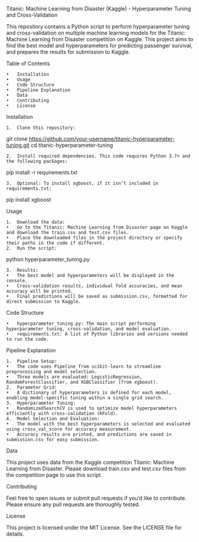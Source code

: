 Titanic: Machine Learning from Disaster (Kaggle) - Hyperparameter Tuning and Cross-Validation

This repository contains a Python script to perform hyperparameter tuning and cross-validation on multiple machine learning models for the Titanic: Machine Learning from Disaster competition on Kaggle. This project aims to find the best model and hyperparameters for predicting passenger survival, and prepares the results for submission to Kaggle.

Table of Contents

	•	Installation
	•	Usage
	•	Code Structure
	•	Pipeline Explanation
	•	Data
	•	Contributing
	•	License

Installation

	1.	Clone this repository:

git clone https://github.com/your-username/titanic-hyperparameter-tuning.git
cd titanic-hyperparameter-tuning


	2.	Install required dependencies. This code requires Python 3.7+ and the following packages:

pip install -r requirements.txt


	3.	Optional: To install xgboost, if it isn’t included in requirements.txt:

pip install xgboost



Usage

	1.	Download the data:
	•	Go to the Titanic: Machine Learning from Disaster page on Kaggle and download the train.csv and test.csv files.
	•	Place the downloaded files in the project directory or specify their paths in the code if different.
	2.	Run the script:

python hyperparameter_tuning.py


	3.	Results:
	•	The best model and hyperparameters will be displayed in the console.
	•	Cross-validation results, individual fold accuracies, and mean accuracy will be printed.
	•	Final predictions will be saved as submission.csv, formatted for direct submission to Kaggle.

Code Structure

	•	hyperparameter_tuning.py: The main script performing hyperparameter tuning, cross-validation, and model evaluation.
	•	requirements.txt: A list of Python libraries and versions needed to run the code.

Pipeline Explanation

	1.	Pipeline Setup:
	•	The code uses Pipeline from scikit-learn to streamline preprocessing and model selection.
	•	Three models are evaluated: LogisticRegression, RandomForestClassifier, and XGBClassifier (from xgboost).
	2.	Parameter Grid:
	•	A dictionary of hyperparameters is defined for each model, enabling model-specific tuning within a single grid search.
	3.	Hyperparameter Tuning:
	•	RandomizedSearchCV is used to optimize model hyperparameters efficiently with cross-validation (KFold).
	4.	Model Selection and Evaluation:
	•	The model with the best hyperparameters is selected and evaluated using cross_val_score for accuracy measurement.
	•	Accuracy results are printed, and predictions are saved in submission.csv for easy submission.

Data

This project uses data from the Kaggle competition Titanic: Machine Learning from Disaster. Please download train.csv and test.csv files from the competition page to use this script.

Contributing

Feel free to open issues or submit pull requests if you’d like to contribute. Please ensure any pull requests are thoroughly tested.

License

This project is licensed under the MIT License. See the LICENSE file for details.
